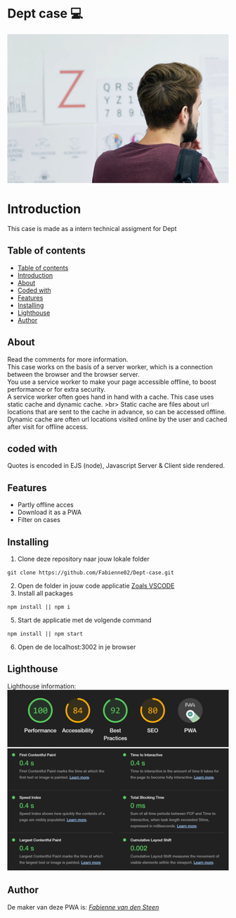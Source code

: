 # Dept case 💻
<img src="https://github.com/Fabienne02/Dept-case/blob/main/public/styles/images/Header-video.png" width=530 >

# Introduction
This case is made as a intern technical assigment for Dept

## Table of contents
  - [Table of contents](#table-of-contents)
  - [Introduction](#introduction)
  - [About](#about)
  - [Coded with](#coded-with)
  - [Features](#features)
  - [Installing](#installing)
  - [Lighthouse](#lighthouse)
  - [Author](#author)

## About
Read the comments for more information.<br>
This case works on the basis of a server worker, which is a connection between the browser and the browser server.<br>
You use a service worker to make your page accessible offline, to boost performance or for extra security.<br>
A service worker often goes hand in hand with a cache. This case uses static cache and dynamic cache. >br>
Static cache are files about url locations that are sent to the cache in advance, so can be accessed offline.<br>
Dynamic cache are often url locations visited online by the user and cached after visit for offline access.<br>


## coded with
Quotes is encoded in EJS (node), Javascript
Server & Client side rendered.

## Features
<ul>
  <li>Partly offline acces</li>
  <li>Download it as a PWA</li>
  <li>Filter on cases</li>
</ul>

## Installing
1. Clone deze repository naar jouw lokale folder
```
git clone https://github.com/Fabienne02/Dept-case.git
```
2. Open de folder in jouw code applicatie [Zoals VSCODE](https://code.visualstudio.com/Download)
4. Install all packages
```
npm install || npm i
```
5. Start de applicatie met de volgende command
```
npm install || npm start
```
6. Open de de localhost:3002 in je browser


## Lighthouse
Lighthouse information:
<img src="https://github.com/Fabienne02/Dept-case/blob/main/assets/lighthouse.jpg">
<img src="https://github.com/Fabienne02/Dept-case/blob/main/assets/content-time.jpg">

## Author
De maker van deze PWA is: [*Fabienne van den Steen*](https://github.com/Fabienne02)
